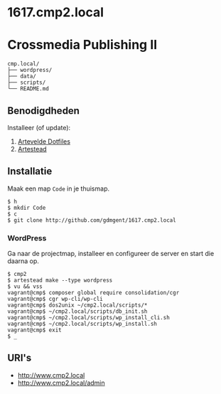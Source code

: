 # 1617.cmp2.local

Crossmedia Publishing II
========================

```
cmp.local/
├── wordpress/
├── data/
├── scripts/
└── README.md
```

Benodigdheden
-------------

Installeer (of update):

 1. [Artevelde Dotfiles](http://www.gdm.gent/dotfiles/)
 2. [Artestead](http://www.gdm.gent/artestead/)

Installatie
-----------

Maak een map `Code` in je thuismap.

```
$ h
$ mkdir Code
$ c
$ git clone http://github.com/gdmgent/1617.cmp2.local
```

### WordPress

Ga naar de projectmap, installeer en configureer de server en start die daarna op.

```
$ cmp2
$ artestead make --type wordpress
$ vu && vss
vagrant@cmp$ composer global require consolidation/cgr
vagrant@cmp$ cgr wp-cli/wp-cli
vagrant@cmp$ dos2unix ~/cmp2.local/scripts/*
vagrant@cmp$ ~/cmp2.local/scripts/db_init.sh 
vagrant@cmp$ ~/cmp2.local/scripts/wp_install_cli.sh
vagrant@cmp$ ~/cmp2.local/scripts/wp_install.sh
vagrant@cmp$ exit
$ _
```

URI's
-----

 - <http://www.cmp2.local>
 - <http://www.cmp2.local/admin>
